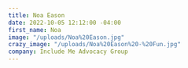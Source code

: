 ```yaml
---
title: Noa Eason
date: 2022-10-05 12:12:00 -04:00
first_name: Noa
image: "/uploads/Noa%20Eason.jpg"
crazy_image: "/uploads/Noa%20Eason%20-%20Fun.jpg"
company: Include Me Advocacy Group
---
```


